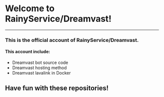 # Welcome to RainyService/Dreamvast!
--------------------------------------
### **This is the official account of RainyService/Dreamvast.**

#### This account include:
- Dreamvast bot source code
- Dreamvast hosting method
- Dreamvast lavalink in Docker

## Have fun with these repositories!
